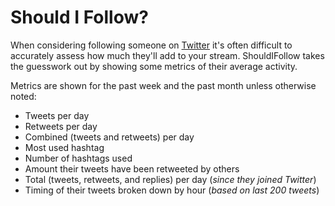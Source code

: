 # Should I Follow?

When considering following someone on [Twitter](https://twitter.com/) it's often difficult to accurately assess how much they'll add to your stream. ShouldIFollow takes the guesswork out by showing some metrics of their average activity. 

Metrics are shown for the past week and the past month unless otherwise noted:

* Tweets per day
* Retweets per day
* Combined (tweets and retweets) per day
* Most used hashtag
* Number of hashtags used
* Amount their tweets have been retweeted by others
* Total (tweets, retweets, and replies) per day (_since they joined Twitter_)
* Timing of their tweets broken down by hour (_based on last 200 tweets_)
